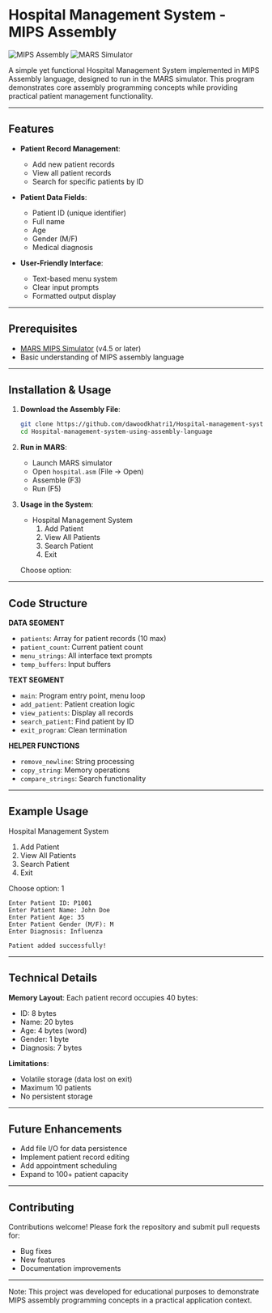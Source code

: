 # Hospital Management System - MIPS Assembly

![MIPS Assembly](https://img.shields.io/badge/Assembly-MIPS-blue)
![MARS Simulator](https://img.shields.io/badge/Simulator-MARS-green)

A simple yet functional Hospital Management System implemented in MIPS Assembly language, designed to run in the MARS simulator. This program demonstrates core assembly programming concepts while providing practical patient management functionality.

---

## Features

- **Patient Record Management**:
  - Add new patient records
  - View all patient records
  - Search for specific patients by ID

- **Patient Data Fields**:
  - Patient ID (unique identifier)
  - Full name
  - Age
  - Gender (M/F)
  - Medical diagnosis

- **User-Friendly Interface**:
  - Text-based menu system
  - Clear input prompts
  - Formatted output display

---

## Prerequisites

- [MARS MIPS Simulator](http://courses.missouristate.edu/KenVollmar/MARS/) (v4.5 or later)
- Basic understanding of MIPS assembly language

---

## Installation & Usage

1. **Download the Assembly File**:

   ```bash
   git clone https://github.com/dawoodkhatri1/Hospital-management-system-using-assembly-language.git
   cd Hospital-management-system-using-assembly-language
   ```

2. **Run in MARS**:

   - Launch MARS simulator
   - Open `hospital.asm` (File → Open)
   - Assemble (F3)
   - Run (F5)

3. **Usage in the System**:

   - Hospital Management System
     1. Add Patient
     2. View All Patients
     3. Search Patient
     4. Exit

   Choose option:

---

## Code Structure

**DATA SEGMENT**  
  - `patients`: Array for patient records (10 max)  
  - `patient_count`: Current patient count  
  - `menu_strings`: All interface text prompts  
  - `temp_buffers`: Input buffers

**TEXT SEGMENT**  
  - `main`: Program entry point, menu loop  
  - `add_patient`: Patient creation logic  
  - `view_patients`: Display all records  
  - `search_patient`: Find patient by ID  
  - `exit_program`: Clean termination
  
**HELPER FUNCTIONS**  
  - `remove_newline`: String processing  
  - `copy_string`: Memory operations  
  - `compare_strings`: Search functionality

---

## Example Usage

Hospital Management System

1. Add Patient  
2. View All Patients  
3. Search Patient  
4. Exit

Choose option: 1

```
Enter Patient ID: P1001  
Enter Patient Name: John Doe  
Enter Patient Age: 35  
Enter Patient Gender (M/F): M  
Enter Diagnosis: Influenza  

Patient added successfully!
```

---

## Technical Details

**Memory Layout**: Each patient record occupies 40 bytes:

  - ID: 8 bytes  
  - Name: 20 bytes  
  - Age: 4 bytes (word)  
  - Gender: 1 byte  
  - Diagnosis: 7 bytes

**Limitations**:  
  - Volatile storage (data lost on exit)  
  - Maximum 10 patients  
  - No persistent storage

---

## Future Enhancements

- Add file I/O for data persistence
- Implement patient record editing
- Add appointment scheduling
- Expand to 100+ patient capacity

---

## Contributing

Contributions welcome! Please fork the repository and submit pull requests for:

  - Bug fixes  
  - New features  
  - Documentation improvements

---

Note: This project was developed for educational purposes to demonstrate MIPS assembly programming concepts in a practical application context.
